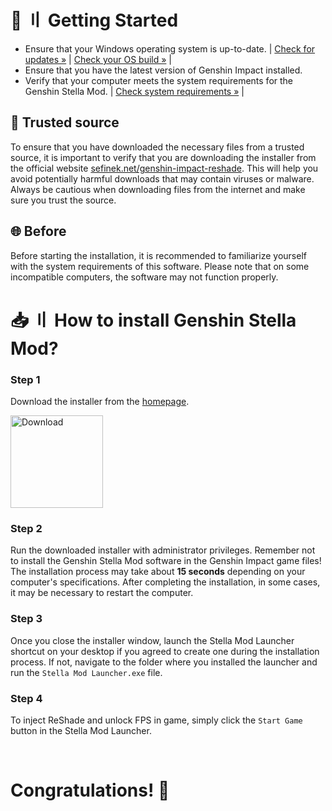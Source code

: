 <!-- [[> SEO
###### Number: 1.8

###### Title: How to use ReShade and FPS Unlock in Genshin? Guide
###### Description: This document provides a comprehensive installation guide for Genshin Stella Mod, which includes ReShade and FPS unlocking. Follow the step-by-step instructions to enhance your Genshin Impact gaming experience. Learn how to install the mod using the InnoSetup installer, ensuring compatibility with various operating systems. Check your PC's specifications to meet the mod's requirements and enjoy new features seamlessly.
###### Tags: genshin stella mod, genshin impact reshade, fps unlock, installation guide, how-to, supported operating systems, pc requirements, trusted source, avoid harmful downloads, beta version, installation process, innosetup installer, step-by-step guide, download instructions, stella mod launcher, desktop shortcut, game launcher, new features, reshade injection, fps boost, game performance, game modifications, stella mod beta, computer specifications, genshin impact modding, game enhancements, trusted installer, download from official website, computer safety, genshin impact mods
###### Canonical: /genshin-impact-reshade/docs?page=installation
]]> -->

# 🚀 〢 Getting Started <!-- {#getting-started} -->
- Ensure that your Windows operating system is up-to-date. | <a href="ms-settings:windowsupdate">Check for updates »</a> | <a href="ms-settings:about">Check your OS build »</a> |
- Ensure that you have the latest version of Genshin Impact installed.
- Verify that your computer meets the system requirements for the Genshin Stella Mod. | <a href="https://sefinek.net/genshin-impact-reshade/docs?page=requirements&referrer=installation">Check system requirements »</a> |

## 🔑 Trusted source <!-- {#trusted-source} -->
To ensure that you have downloaded the necessary files from a trusted source, it is important to verify that you are downloading the installer from the official website [sefinek.net/genshin-impact-reshade](https://sefinek.net/genshin-impact-reshade?referrer=installation).
This will help you avoid potentially harmful downloads that may contain viruses or malware. Always be cautious when downloading files from the internet and make sure you trust the source.

## 🌐 Before <!-- {#before-the-installation} -->
Before starting the installation, it is recommended to familiarize yourself with the system requirements of this software. Please note that on some incompatible computers, the software may not function properly.


# 📥 〢 How to install Genshin Stella Mod? <!-- {#stella-mod-installation} -->
### Step 1 <!-- {#step-1} -->
Download the installer from the [homepage](https://sefinek.net/genshin-impact-reshade).

<div class="mafumafu-container">
    <div class="top-images">
        <a href="https://sefinek.net/genshin-impact-reshade/download?referrer=installation" target="_blank" title="Download Stella Mod"><img src="https://sefinek.net/images/stella/mafumafu/download.png" alt="Download" height="148px"></a>
    </div>
</div>

### Step 2 <!-- {#step-2} -->
Run the downloaded installer with administrator privileges. Remember not to install the Genshin Stella Mod software in the Genshin Impact game files!<br>
The installation process may take about **15 seconds** depending on your computer's specifications.
After completing the installation, in some cases, it may be necessary to restart the computer.

### Step 3 <!-- {#step-3} -->
Once you close the installer window, launch the Stella Mod Launcher shortcut on your desktop if you agreed to create one during the installation process. If not, navigate to the folder where you installed the launcher and run the `Stella Mod Launcher.exe` file.

### Step 4 <!-- {#step-4} -->
To inject ReShade and unlock FPS in game, simply click the `Start Game` button in the Stella Mod Launcher.


<br>

# Congratulations! 🎉